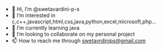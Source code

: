 - 👋 Hi, I’m @swetavardini-p-s
- 👀 I’m interested in c,c++,javascript,html,css,java,python,excel,microsoft,php...
- 🌱 I’m currently learning java
- 💞️ I’m looking to collaborate on my personal project
- 📫 How to reach me through swetavrdinips@gmail.com

<!---
swetavardini-p-s/swetavardini-p-s is a ✨ special ✨ repository because its `README.md` (this file) appears on your GitHub profile.
You can click the Preview link to take a look at your changes.
--->

